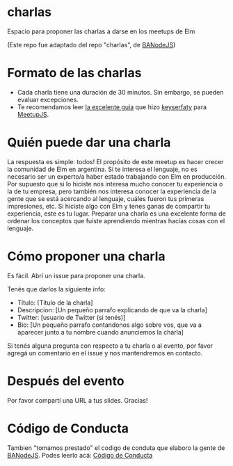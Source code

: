 # charlas

Espacio para proponer las charlas a darse en los meetups de Elm 

(Este repo fue adaptado del repo "charlas", de [BANodeJS](https://github.com/banodejs/charlas))

# Formato de las charlas
- Cada charla tiene una duración de 30 minutos. Sin embargo, se pueden evaluar excepciones.
- Te recomendamos leer [la excelente guia](https://github.com/meetupjs-ar/guias) que hizo [keyserfaty](https://github.com/keyserfaty) para [MeetupJS](https://github.com/meetupjs-ar). 

# Quién puede dar una charla
La respuesta es simple: todos! El propósito de este meetup es hacer crecer la comunidad de Elm en argentina. Si te interesa el lenguaje, no es necesario ser un experto/a haber estado trabajando con Elm en producción. Por supuesto que si lo hiciste nos interesa mucho conocer tu experiencia o la de tu empresa, pero también nos interesa conocer la experiencia de la gente que se está acercando al lenguaje, cuáles fueron tus primeras impresiones, etc. Si hiciste algo con Elm y tenes ganas de compartir tu experiencia, este es tu lugar. Preparar una charla es una excelente forma de ordenar los conceptos que fuiste aprendiendo mientras hacías cosas con el lenguaje.

# Cómo proponer una charla
Es fácil. Abrí un issue para proponer una charla.

Tenés que darlos la siguiente info:
- Título: [Título de la charla]
- Descripcion: [Un pequeño parrafo explicando de que va la charla]
- Twitter: [usuario de Twitter (si tenés)]
- Bio: [Un pequeño parrafo contandonos algo sobre vos, que va a aparecer junto a tu nombre cuando anunciemos la charla]

Si tenés alguna pregunta con respecto a tu charla o al evento, por favor agregá un comentario en el issue y nos mantendremos en contacto.

# Después del evento
Por favor compartí una URL a tus slides.
Gracias!

# Código de Conducta
Tambien "tomamos prestado" el codigo de conduta que elaboro la gente de [BANodeJS](https://github.com/banodejs).
Podes leerlo acá: [Código de Conducta](https://github.com/baireselm/charlas/blob/master/CONDUCT.md)
